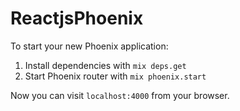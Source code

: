 # ReactjsPhoenix

To start your new Phoenix application:

1. Install dependencies with `mix deps.get`
2. Start Phoenix router with `mix phoenix.start`

Now you can visit `localhost:4000` from your browser.
